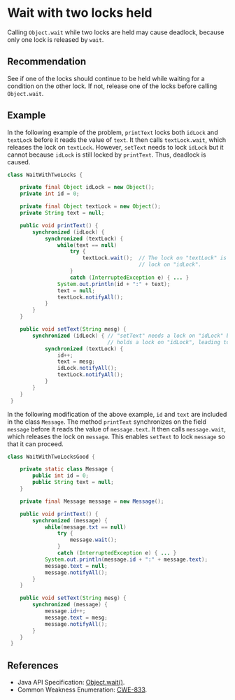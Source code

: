 # Wait with two locks held
Calling `Object.wait` while two locks are held may cause deadlock, because only one lock is released by `wait`.


## Recommendation
See if one of the locks should continue to be held while waiting for a condition on the other lock. If not, release one of the locks before calling `Object.wait`.


## Example
In the following example of the problem, `printText` locks both `idLock` and `textLock` before it reads the value of `text`. It then calls `textLock.wait`, which releases the lock on `textLock`. However, `setText` needs to lock `idLock` but it cannot because `idLock` is still locked by `printText`. Thus, deadlock is caused.


```java
class WaitWithTwoLocks {

    private final Object idLock = new Object();
    private int id = 0;

    private final Object textLock = new Object();
    private String text = null;

    public void printText() {
        synchronized (idLock) {
            synchronized (textLock) {
                while(text == null)
                    try {
                        textLock.wait();  // The lock on "textLock" is released but not the
                                          // lock on "idLock".
                    }
                    catch (InterruptedException e) { ... }
                System.out.println(id + ":" + text);
                text = null;
                textLock.notifyAll();
            }
        }
    }

    public void setText(String mesg) {
        synchronized (idLock) { // "setText" needs a lock on "idLock" but "printText" already
                                // holds a lock on "idLock", leading to deadlock
            synchronized (textLock) {
                id++;
                text = mesg;
                idLock.notifyAll();
                textLock.notifyAll();
            }
        }
    }
 }

```
In the following modification of the above example, `id` and `text` are included in the class `Message`. The method `printText` synchronizes on the field `message` before it reads the value of `message.text`. It then calls `message.wait`, which releases the lock on `message`. This enables `setText` to lock `message` so that it can proceed.


```java
class WaitWithTwoLocksGood {

    private static class Message {
        public int id = 0;
        public String text = null;
    }

    private final Message message = new Message();

    public void printText() {
        synchronized (message) {
            while(message.txt == null)
                try {
                    message.wait();
                }
                catch (InterruptedException e) { ... }
            System.out.println(message.id + ":" + message.text);
            message.text = null;
            message.notifyAll();
        }
    }

    public void setText(String mesg) {
        synchronized (message) {
            message.id++;
            message.text = mesg;
            message.notifyAll();
        }
    }
 }

```

## References
* Java API Specification: [Object.wait()](https://docs.oracle.com/en/java/javase/11/docs/api/java.base/java/lang/Object.html#wait()).
* Common Weakness Enumeration: [CWE-833](https://cwe.mitre.org/data/definitions/833.html).
